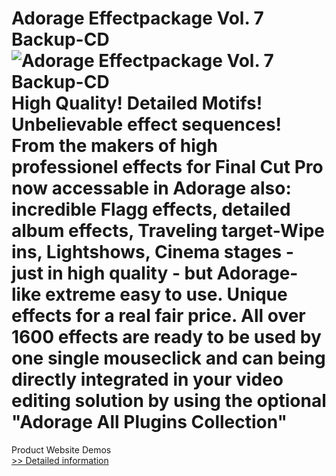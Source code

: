 # Adorage Effectpackage Vol. 7 Backup-CD<br />![Adorage Effectpackage Vol. 7 Backup-CD](https://mycommerce.akamaized.net/api/pimages/P532159/BIG/532159.GIF)<br />High Quality! Detailed Motifs! Unbelievable effect sequences! From the makers of high professionel effects for Final Cut Pro now accessable in Adorage also: incredible Flagg effects, detailed album effects, Traveling target-Wipe ins, Lightshows, Cinema stages - just in high quality - but Adorage-like extreme easy to use. Unique effects for a real fair price. All over 1600 effects are ready to be used by one single mouseclick and can being directly integrated in your video editing solution by using the optional "Adorage All Plugins Collection"
 Product Website
 Demos<br />[>> Detailed information](https://secure.element5.com/esales/product.html?productid=532159&affiliateid=200057808)